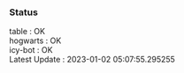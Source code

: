 ### Status


table : OK  
hogwarts : OK  
icy-bot : OK  
Latest Update : 2023-01-02 05:07:55.295255
